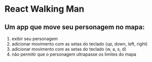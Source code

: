 # React Walking Man

## Um app que move seu personagem no mapa:

1. exibir seu personagem
2. adicionar movimento com as setas do teclado (up, down, left, right)
3. adicionar movimento com as setas do teclado (w, a, s, d)
4. não permitir que o personagem ultrapasse os limites do mapa